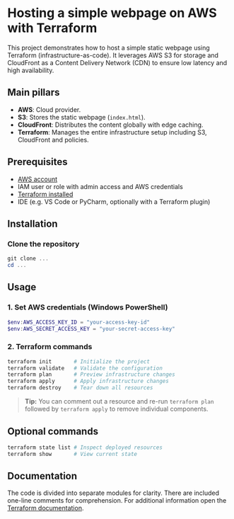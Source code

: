 # Hosting a simple webpage on AWS with Terraform

This project demonstrates how to host a simple static webpage using Terraform (infrastructure-as-code). It leverages AWS S3 for storage and CloudFront as a Content Delivery Network (CDN) to ensure low latency and high availability.

## Main pillars

- **AWS**: Cloud provider.
- **S3**: Stores the static webpage (`index.html`).
- **CloudFront**: Distributes the content globally with edge caching.
- **Terraform**: Manages the entire infrastructure setup including S3, CloudFront and policies.


## Prerequisites

- [AWS account](https://aws.amazon.com/)
- IAM user or role with admin access and AWS credentials
- [Terraform installed](https://developer.hashicorp.com/terraform/install)
- IDE (e.g. VS Code or PyCharm, optionally with a Terraform plugin)

## Installation

### Clone the repository

```powershell
git clone ...
cd ...
```

## Usage

### 1. Set AWS credentials (Windows PowerShell)

```powershell
$env:AWS_ACCESS_KEY_ID = "your-access-key-id"
$env:AWS_SECRET_ACCESS_KEY = "your-secret-access-key"
```

### 2. Terraform commands

```powershell
terraform init       # Initialize the project
terraform validate   # Validate the configuration
terraform plan       # Preview infrastructure changes
terraform apply      # Apply infrastructure changes
terraform destroy    # Tear down all resources
```
> **Tip:** You can comment out a resource and re-run `terraform plan` followed by `terraform apply` to remove individual components.
## Optional commands

```powershell
terraform state list # Inspect deployed resources
terraform show       # View current state
```

## Documentation

The code is divided into separate modules for clarity. There are included one-line comments for comprehension. For additional information open the [Terraform documentation](https://registry.terraform.io/).
